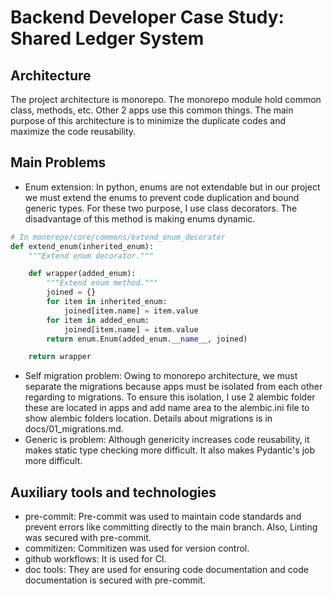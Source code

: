 # Backend Developer Case Study: Shared Ledger System

## Architecture

The project architecture is monorepo. The monorepo module hold common class, methods, etc. Other 2 apps use this common things. The main purpose of this architecture is to minimize the duplicate codes and maximize the code reusability.

## Main Problems

- Enum extension: In python, enums are not extendable but in our project we must extend the enums to prevent code duplication and bound generic types. For these two purpose, I use class decorators. The disadvantage of this method is making enums dynamic.
```python
# In monorepo/core/commons/extend_enum_decorator
def extend_enum(inherited_enum):
    """Extend enum decorator."""

    def wrapper(added_enum):
        """Extend enum method."""
        joined = {}
        for item in inherited_enum:
            joined[item.name] = item.value
        for item in added_enum:
            joined[item.name] = item.value
        return enum.Enum(added_enum.__name__, joined)

    return wrapper
```
- Self migration problem: Owing to monorepo architecture, we must separate the migrations because apps must be isolated from each other regarding to migrations. To ensure this isolation, I use 2 alembic folder these are located in apps and add name area to the alembic.ini file to show alembic folders location. Details about migrations is in docs/01_migrations.md.
- Generic is problem: Although genericity increases code reusability, it makes static type checking more difficult. It also makes Pydantic's job more difficult.

## Auxiliary tools and technologies
- pre-commit: Pre-commit was used to maintain code standards and prevent errors like committing directly to the main branch. Also, Linting was secured with pre-commit.
- commitizen: Commitizen was used for version control.
- github workflows: It is used for CI.
- doc tools: They are used for ensuring code documentation and code documentation is secured with pre-commit.
